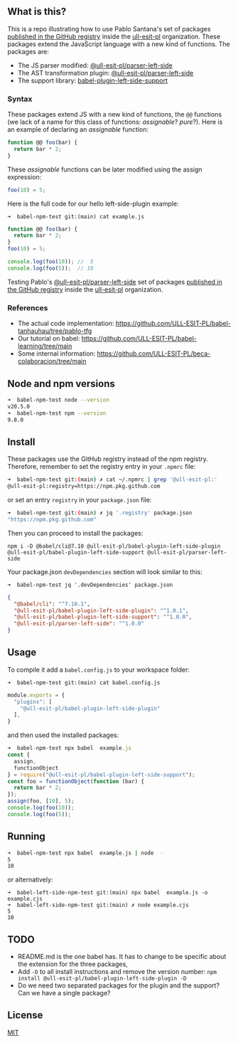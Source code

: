 ## What is this?

This is a repo illustrating how to use 
Pablo Santana's set of packages [published in the GitHub registry](https://github.com/orgs/ULL-ESIT-PL/packages) inside the [ull-esit-pl](https://github.com/ULL-ESIT-PL/) organization. These packages extend the JavaScript language with a new kind of functions. The packages are:

- The JS parser modified: [@ull-esit-pl/parser-left-side](https://github.com/orgs/ULL-ESIT-PL/packages/npm/package/parser-left-side)
- The AST transformation plugin: [@ull-esit-pl/parser-left-side](https://github.com/orgs/ULL-ESIT-PL/packages/npm/package/parser-left-side) 
- The support library: [babel-plugin-left-side-support](https://github.com/orgs/ULL-ESIT-PL/packages/npm/package/babel-plugin-left-side-support) 

### Syntax

These packages extend JS  with a new kind of functions, the `@@` functions (we lack of a name for this class of functions: *assignable*? *pure*?). Here is an example of declaring an *assignable* function:

```js 
function @@ foo(bar) {
  return bar * 2;
}
```

These *assignable* functions can be later modified  using the assign expression:

```js
foo(10) = 5;
```

Here is the full code for our hello left-side-plugin example:

`➜  babel-npm-test git:(main) cat example.js`
```js
function @@ foo(bar) {
  return bar * 2;
}
foo(10) = 5;

console.log(foo(10)); //  5
console.log(foo(5));  // 10
```

Testing Pablo's [@ull-esit-pl/parser-left-side](https://github.com/orgs/ULL-ESIT-PL/packages/npm/package/parser-left-side) set of packages [published in the GitHub registry](https://github.com/orgs/ULL-ESIT-PL/packages) inside the [ull-esit-pl](https://github.com/ULL-ESIT-PL/) organization.

### References

- The actual code implementation: https://github.com/ULL-ESIT-PL/babel-tanhauhau/tree/pablo-tfg
- Our tutorial on babel: https://github.com/ULL-ESIT-PL/babel-learning/tree/main
- Some internal information: https://github.com/ULL-ESIT-PL/beca-colaboracion/tree/main



## Node and npm versions

```bash
➜  babel-npm-test node --version
v20.5.0
➜  babel-npm-test npm --version
9.8.0
```

## Install

These packages use the GitHub registry instead of the npm registry. Therefore, remember
to set the registry entry in your `.npmrc` file:

```bash
➜  babel-npm-test git:(main) ✗ cat ~/.npmrc | grep '@ull-esit-pl:'
@ull-esit-pl:registry=https://npm.pkg.github.com
```

or set an entry `registry` in your `package.json` file:

```bash
➜  babel-npm-test git:(main) ✗ jq '.registry' package.json 
"https://npm.pkg.github.com"
```

Then you can proceed to install the packages:

```
npm i -D @babel/cli@7.10 @ull-esit-pl/babel-plugin-left-side-plugin @ull-esit-pl/babel-plugin-left-side-support @ull-esit-pl/parser-left-side 
```

Your package.json `devDependencies` section will look similar to this:

`➜  babel-npm-test jq '.devDependencies' package.json`
```json
{
  "@babel/cli": "^7.10.1",
  "@ull-esit-pl/babel-plugin-left-side-plugin": "^1.0.1",
  "@ull-esit-pl/babel-plugin-left-side-support": "^1.0.0",
  "@ull-esit-pl/parser-left-side": "^1.0.0"
}
```


## Usage


To compile it add a `babel.config.js` to your workspace folder:

`➜  babel-npm-test git:(main) cat babel.config.js`
```js
module.exports = {
  "plugins": [
    "@ull-esit-pl/babel-plugin-left-side-plugin"
  ],
}
```

and then used the installed packages:

```js
➜  babel-npm-test npx babel  example.js                                                      
const {
  assign,
  functionObject
} = require("@ull-esit-pl/babel-plugin-left-side-support");
const foo = functionObject(function (bar) {
  return bar * 2;
});
assign(foo, [10], 5);
console.log(foo(10));
console.log(foo(5));
```

## Running

```bash
➜  babel-npm-test npx babel  example.js | node  -
5
10
```

or alternatively:

```
➜  babel-left-side-npm-test git:(main) npx babel  example.js -o example.cjs
➜  babel-left-side-npm-test git:(main) ✗ node example.cjs 
5
10
```

## TODO

-  README.md is the one babel has. It has to change to be specific about the extension for the three packages,
-  Add `-D` to all install instructions and remove the version number: `npm install @ull-esit-pl/babel-plugin-left-side-plugin -D`
-  Do we need two separated packages for the plugin and the support? Can we have a single package?

## License

[MIT](https://couto.mit-license.org/)